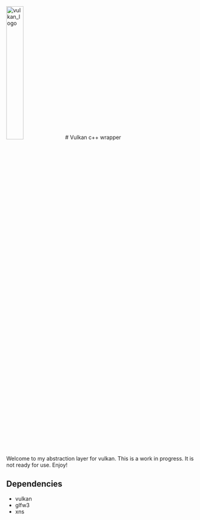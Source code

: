 <img src="https://d29g4g2dyqv443.cloudfront.net/sites/default/files/Vulkan_Logo.png" alt="vulkan_logo" width="30%" height="auto">
# Vulkan c++ wrapper

Welcome to my abstraction layer for vulkan. This is a work in progress. It is not ready for use.
Enjoy!

## Dependencies

- vulkan
- glfw3
- xns



